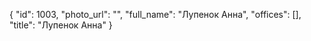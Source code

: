 {
    "id": 1003,
    "photo_url": "",
    "full_name": "Лупенок Анна",
    "offices": [],
    "title": "Лупенок Анна"
}
